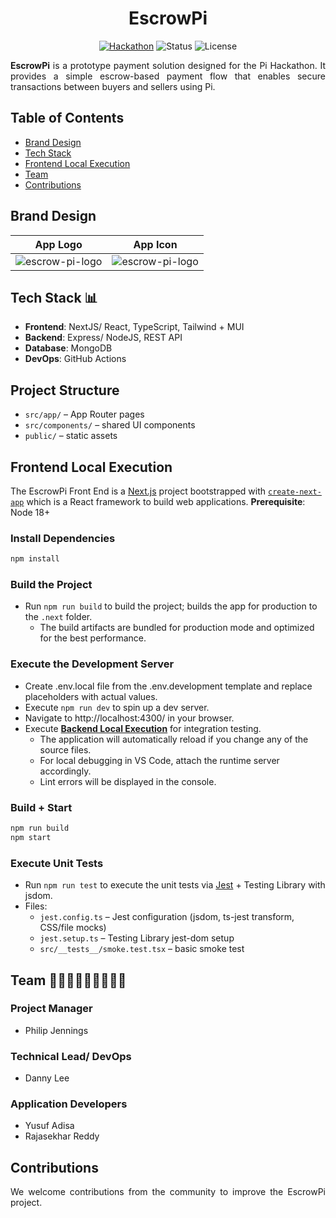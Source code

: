 <h1 align="center"">EscrowPi</h1>

<div align="center">

[![Hackathon](https://img.shields.io/badge/hackathon-PiCommerce-purple.svg)](https://github.com/pi-apps/PiOS/blob/main/pi-commerce.md)
![Status](https://img.shields.io/badge/status-active-success.svg)
![License](https://img.shields.io/badge/license-PIOS-blue.svg)

</div>

<div>
    <p align="justify"><b>EscrowPi</b> is a prototype payment solution designed for the Pi Hackathon. It provides a simple escrow-based payment flow that enables secure transactions between buyers and sellers using Pi.</p>
</div>

## Table of Contents

- [Brand Design](#brand-design)
- [Tech Stack](#tech-stack)
- [Frontend Local Execution](#frontend-local-execution)
- [Team](#team)
- [Contributions](#contributions)

## <a name='brand-design'></a>Brand Design

| App Logo  | App Icon |
| ------------- |:-------------:|
| <img src="https://i.ibb.co/fYS0ZjVZ/escrow-pi-logo-design.png" alt="escrow-pi-logo" border="0">     | <img src="https://i.ibb.co/fYS0ZjVZ/escrow-pi-logo-design.png" alt="escrow-pi-logo" border="0">

## <a name='tech-stack'></a>Tech Stack 📊

- **Frontend**: NextJS/ React, TypeScript, Tailwind + MUI
- **Backend**: Express/ NodeJS, REST API
- **Database**: MongoDB
- **DevOps**: GitHub Actions

## Project Structure
- `src/app/` – App Router pages
- `src/components/` – shared UI components
- `public/` – static assets

## <a name='frontend-local-execution'></a>Frontend Local Execution

The EscrowPi Front End is a [Next.js](https://nextjs.org/) project bootstrapped with [`create-next-app`](https://github.com/vercel/next.js/tree/canary/packages/create-next-app) which is a React framework to build web applications. **Prerequisite**: Node 18+

### Install Dependencies
```bash
npm install
```

### Build the Project

- Run `npm run build` to build the project; builds the app for production to the `.next` folder.
    - The build artifacts are bundled for production mode and optimized for the best performance.

### Execute the Development Server

- Create .env.local file from the .env.development template and replace placeholders with actual values.
- Execute `npm run dev` to spin up a dev server.
- Navigate to http://localhost:4300/ in your browser.
- Execute **[Backend Local Execution](https://github.com/map-of-pi/map-of-pi-backend-react/blob/dev/README.md#backend-local-execution)** for integration testing. 
    - The application will automatically reload if you change any of the source files.
    - For local debugging in VS Code, attach the runtime server accordingly.
    - Lint errors will be displayed in the console.

### Build + Start
```bash
npm run build
npm start
```

### Execute Unit Tests

- Run `npm run test` to execute the unit tests via [Jest](https://jestjs.io/) + Testing Library with jsdom.
- Files:
  - `jest.config.ts` – Jest configuration (jsdom, ts-jest transform, CSS/file mocks)
  - `jest.setup.ts` – Testing Library jest-dom setup
  - `src/__tests__/smoke.test.tsx` – basic smoke test

## <a name='team'></a>Team 🧑👩‍🦱🧔👨🏾‍🦱👨🏾 

### Project Manager
- Philip Jennings

### Technical Lead/ DevOps
- Danny Lee

### Application Developers
- Yusuf Adisa
- Rajasekhar Reddy

## <a name='contributions'></a>Contributions

<div>
    <p align="justify">We welcome contributions from the community to improve the EscrowPi project.</p>
</div>
